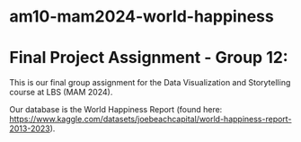 # am10-mam2024-world-happiness

# Final Project Assignment - Group 12:
This is our final group assignment for the Data Visualization and Storytelling course at LBS (MAM 2024).

Our database is the World Happiness Report (found here: https://www.kaggle.com/datasets/joebeachcapital/world-happiness-report-2013-2023).
